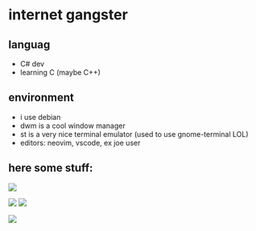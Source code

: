 # internet gangster

## languag
- C# dev
- learning C (maybe C++)

## environment
- i use debian
- dwm is a cool window manager
- st is a very nice terminal emulator (used to use gnome-terminal LOL)
- editors: neovim, vscode, ex joe user

## here some stuff:
![](https://komarev.com/ghpvc/?username=notcarlton)

![](https://github-readme-stats.vercel.app/api?username=notcarlton&show_icons=true&theme=dark) ![](https://github-readme-stats.vercel.app/api/top-langs/?username=notcarlton&theme=dark)

<a href="https://discord.com/users/275157307695038464">
  <img src="https://lanyard-profile-readme.vercel.app/api/275157307695038464" align="left" />
</a>
